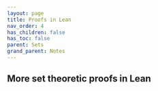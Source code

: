 ```yaml
---
layout: page
title: Proofs in Lean
nav_order: 4
has_children: false
has_toc: false
parent: Sets
grand_parent: Notes
---
```


## More set theoretic proofs in Lean  
